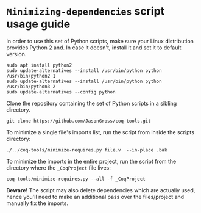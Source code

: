# `Minimizing-dependencies` script usage guide

In order to use this set of Python scripts, make sure your Linux distribution provides Python 2 and. In case it doesn't, install it and set it to default version.

```
sudo apt install python2
sudo update-alternatives --install /usr/bin/python python /usr/bin/python2 1
sudo update-alternatives --install /usr/bin/python python /usr/bin/python3 2
sudo update-alternatives --config python
```
Clone the repository containing the set of Python scripts in a sibling directory.

```shell
git clone https://github.com/JasonGross/coq-tools.git
```

To minimize a single file's imports list, run the script from inside the scripts directory:

```shell
./../coq-tools/minimize-requires.py file.v  --in-place .bak
```

To minimize the imports in the entire project, run the script from the directory where the `_CoqProject` file lives:

```shell
coq-tools/minimize-requires.py --all -f _CoqProject
```

**Beware!** The script may also delete dependencies which are actually used, hence you'll need to make an additional pass over the files/project and manually fix the imports.
